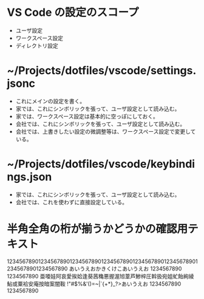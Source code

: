 
# VS Code の設定のスコープ
- ユーザ設定
- ワークスペース設定
- ディレクトリ設定

# ~/Projects/dotfiles/vscode/settings.jsonc
- これにメインの設定を書く。
- 家では、これにシンボリックを張って、ユーザ設定として読み込む。
- 家では、ワークスペース設定は基本的に空っぽにしておく。
- 会社では、これにシンボリックを張って、ユーザ設定として読み込む。
- 会社では、上書きしたい設定の微調整等は、ワークスペース設定で変更している。

# ~/Projects/dotfiles/vscode/keybindings.json
- 家では、これにシンボリックを張って、ユーザ設定として読み込む。
- 会社では、これを使わずに直接設定している。

# 半角全角の桁が揃うかどうかの確認用テキスト
12345678901234567890123456789012345678901234567890123456789012345678901234567890
あいうえおかきくけこあいうえお                    1234567890          1234567890
亜唖娃阿哀愛挨姶逢葵茜穐悪握渥旭葦芦鯵梓圧斡扱宛姐虻飴絢綾鮎或粟袷安庵按暗案闇鞍
!"#$%&'()=~|`{+*}_?>あいうえお                    1234567890          1234567890
